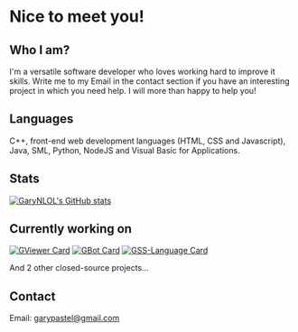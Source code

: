 # Nice to meet you!
## Who I am?
I'm a versatile software developer who loves working hard to improve it skills. Write me to my Email in the contact section if you have an interesting project in which you need help. I will more than happy to help you!

## Languages
C++, front-end web development languages (HTML, CSS and Javascript), Java, SML, Python, NodeJS and Visual Basic for Applications.

## Stats
[![GaryNLOL's GitHub stats](https://github-readme-stats.vercel.app/api?username=GaryNLOL&show_icons=true&theme=tokyonight)](https://github.com/GaryNLOL)

## Currently working on
[![GViewer Card](https://github-readme-stats.vercel.app/api/pin/?username=GaryNLOL&repo=GViewer&theme=tokyonight)](https://github.com/GaryNLOL/GViewer)
[![GBot Card](https://github-readme-stats.vercel.app/api/pin/?username=GaryNLOL&repo=GBot&theme=tokyonight)](https://github.com/GaryNLOL/GBot)
[![GSS-Language Card](https://github-readme-stats.vercel.app/api/pin/?username=GaryNLOL&repo=GSS-Language&theme=tokyonight)](https://github.com/GaryNLOL/GSS-Language)

And 2 other closed-source projects...

## Contact
Email: garypastel@gmail.com

